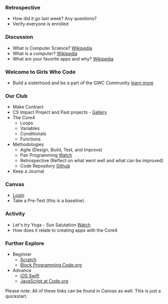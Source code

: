 ### Retrospective
* How did it go last week? Any questions?
* Verify everyone is enrolled

### Discussion
* What is Computer Science? [Wikipedia](https://en.wikipedia.org/wiki/Computer_science)
* What is a computer? [Wikipedia](https://en.wikipedia.org/wiki/Computer)
* What are your favorite apps and why? [Wikipedia](https://en.wikipedia.org/wiki/Computer_program)

### Welcome to Girls Who Code
* Build a sisterhood and be a part of the GWC Community [learn more](https://girlswhocode.com/)

### Our Club
* Make Contract
* CS Impact Project and Past projects - [Gallery](http://projects.girlswhocode.com/)
* The Core4
  * Loops
  * Variables
  * Conditionals
  * Functions
* Methodologies 
  * Agile (Design, Build, Test, and Improve)
  * Pair Programming [Watch](https://www.youtube.com/watch?v=vgkahOzFH2Q)
  * Retrospective (Reflect on what went well and what can be improved)
  * Code Repository [Github](https://github.com/)
* Keep a Journal

### Canvas
* [Login](https://girlswhocode.instructure.com/login/canvas)
* Take a Pre-Test (this is a baseline)

### Activity
* Let's try Yoga - Sun Salutation [Watch](https://www.youtube.com/watch?v=EpWenYr6W0A)
* How does it relate to creating apps with the Core4

### Further Explore
* Beginner
  * [Scratch](https://scratch.mit.edu/)
  * [Block Programming Code.org](https://studio.code.org/s/course4)
* Advance
  * [iOS Swift](http://www.apple.com/swift/playgrounds/)
  * [JavaScript at Code.org](https://code.org/educate/applab)

Please note: All of these links can be found in Canvas as well.  This is just a quickstart. 



